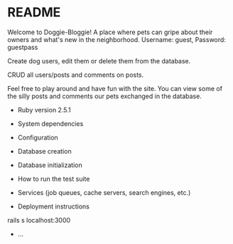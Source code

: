 # README

Welcome to Doggie-Bloggie! A place where pets can gripe about their owners and what's new in the neighborhood.
Username: guest, 
Password: guestpass

Create dog users, edit them or delete them from the database.

CRUD all users/posts and comments on posts.

Feel free to play around and have fun with the site. You can view some of the silly posts and comments our pets exchanged in the database. 

* Ruby version
2.5.1

* System dependencies

* Configuration

* Database creation

* Database initialization

* How to run the test suite

* Services (job queues, cache servers, search engines, etc.)

* Deployment instructions

rails s
localhost:3000
* ...


